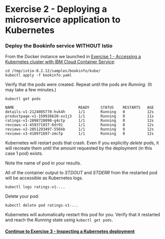 # Exercise 2 - Deploying a microservice application to Kubernetes

### Deploy the Bookinfo service WITHOUT Istio

From the Docker instance we launched in [Exercise 1 - Accessing a Kubernetes cluster with IBM Cloud Container Service](../exercise-1/README.md):

```
cd /tmp/istio-0.2.12/samples/bookinfo/kube/
kubectl apply -f bookinfo.yaml
```

Verify that the pods were created. Repeat until the pods are _Running_.  (It may take a few minutes.)

```
kubectl get pods

NAME                             READY     STATUS    RESTARTS   AGE
details-v1-2124085770-hvk4h      1/1       Running   0          12s
productpage-v1-150936620-xv1j3   1/1       Running   0          11s
ratings-v1-2898728890-g4ctp      1/1       Running   0          12s
reviews-v1-459371037-6dr91       1/1       Running   0          12s
reviews-v2-2051293497-556kb      1/1       Running   0          12s
reviews-v3-418971697-zmcfp       1/1       Running   0          12s
```

Kubernetes will restart pods that crash.  Even if you explicitly _delete_ pods, it will recreate them
until the amount requested by the deployment (in this case 1 pod) exists.

Note the name of pod in your results.

All of the container output to _STDOUT_ and _STDERR_ from the restarted pod will be accessible as Kubernetes logs.

```
kubectl logs ratings-v1-...
```


Delete your pod:

```
kubectl delete pod ratings-v1-...
```

Kubernetes will automatically restart this pod for you. Verify that it restarted and reach the _Running_ state
using `kubectl get pods`.


#### [Continue to Exercise 3 - Inspecting a Kubernetes deployment](../exercise-3/README.md)